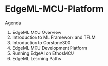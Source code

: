 # EdgeML-MCU-Platform

Agenda

1. EdgeML MCU Overview
2. Introduction to ML Framework and TFLM
3. Introduction to Corstone300 
4. EdgeML MCU Development Platform
5. Running EdgeAI on EthosMCU
6. EdgeML Learning Paths
